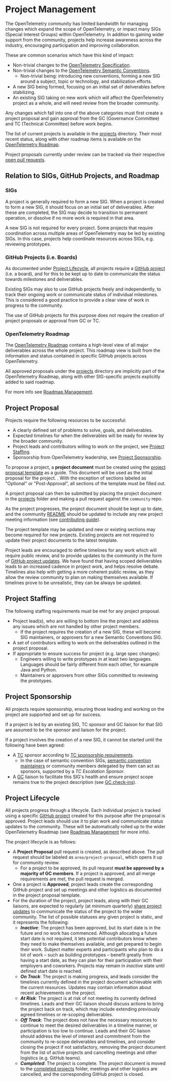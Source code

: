 # Project Management

The OpenTelemetry community has limited bandwidth for managing changes which expand the scope of OpenTelemetry, or impact many SIGs (Special Interest Groups) within OpenTelemetry.
In addition to gaining wider support from the community, projects help increase awareness across the industry, encouraging participation and improving collaboration.

These are common scenarios which have this kind of impact:

* Non-trivial changes to the [OpenTelemetry Specification](https://github.com/open-telemetry/opentelemetry-specification).
* Non-trivial changes to the [OpenTelemetry Semantic Conventions](https://github.com/open-telemetry/semantic-conventions).
  * Non-trivial being: introducing new conventions, forming a new SIG around a subject, topic or technology, and stabilization efforts.
* A new SIG being formed, focusing on an initial set of deliverables before stabilizing.
* An existing SIG taking on new work which will affect the OpenTelemetry project as a whole, and will need review from the broader community.

Any changes which fall into one of the above categories must first create a project proposal and gain approval from the GC (Governance Committee) and TC (Technical Committee) before work begins.

The list of current projects is available in the [projects](./projects) directory.
Their most recent status, along with other roadmap items is available on the [OpenTelemetry Roadmap](https://github.com/orgs/open-telemetry/projects/155).

Project proposals currently under review can be tracked via their respective [open pull requests](https://github.com/open-telemetry/community/pulls?q=is%3Aopen+is%3Apr+label%3Aarea%2Fproject-proposal).

## Relation to SIGs, GitHub Projects, and Roadmap
### SIGs

A project is generally required to form a new SIG.
When a project is created to form a new SIG, it should focus on an initial set of deliverables.
After these are completed, the SIG may decide to transition to permanent operation, or dissolve if no more work is required in that area.

A new SIG is not required for every project.
Some projects that require coordination across multiple areas of OpenTelemetry may be led by existing SIGs.
In this case, projects help coordinate resources across SIGs, e.g. reviewing prototypes.

### GitHub Projects (i.e. Boards)

As documented under [Project Lifecycle](#project-lifecycle), all projects require a [GitHub project](https://docs.github.com/en/issues/planning-and-tracking-with-projects/learning-about-projects/about-projects) (i.e. a board), and for this to be kept up to date to communicate the status towards milestones and deliverables.

Existing SIGs may also to use GitHub projects freely and independently, to track their ongoing work or communicate status of individual milestones.
This is considered a good practice to provide a clear view of work in progress to the community.

The use of GitHub projects for this purpose does not require the creation of project proposals or approval from GC or TC.

### OpenTelemetry Roadmap

The [OpenTelemetry Roadmap](https://github.com/orgs/open-telemetry/projects/155) contains a high-level view of all major deliverables across the whole project.
This roadmap view is built from the information and status contained in specific GitHub projects across OpenTelemetry.

All approved proposals under the [projects](./projects) directory are implicitly part of the OpenTelemetry Roadmap, along with other SIG-specific projects explicitly added to said roadmap.

For more info see [Roadmap Management](./roadmap-management.md).

## Project Proposal

Projects require the following resources to be successful:

* A clearly defined set of problems to solve, goals, and deliverables.
* Expected timelines for when the deliverables will be ready for review by the broader community.
* Project leads and contributors willing to work on the project, see [Project Staffing](#project-staffing).
* Sponsorship from OpenTelemetry leadership, see [Project Sponsorship](#project-sponsorship).

To propose a project, a **project document** must be created using the [project proposal template](project-template.md) as a guide. This document will be used as the initial proposal for the project. . With the exception of sections labeled as "Optional" or "Post-Approval", all sections of the template must be filled out.

A project proposal can then be submitted by placing the project document in the [projects](projects/) folder and making a pull request against the `community` repo.

As the project progresses, the project document should be kept up to date, and the community [README](README.md) should be updated to include any new project meeting information (see [contributing guide](https://github.com/open-telemetry/community/blob/main/CONTRIBUTING.md#updating-sig-information-on-the-readmemd)).

The project template may be updated and new or existing sections may become required for new projects. Existing projects are not required to update their project documents to the latest template.

Project leads are encouraged to define timelines for any work which will require public review, and to provide updates to the community in the form of [GitHub project updates](https://docs.github.com/en/issues/planning-and-tracking-with-projects/learning-about-projects/sharing-project-updates). We have found that having scoped deliverables leads to an increased cadence in project work, and helps resolve debate. Timelines also help with getting a more coherent public review, as they allow the review community to plan on making themselves available. If timelines prove to be unrealistic, they can be always be updated.

## Project Staffing

The following staffing requirements must be met for any project proposal.

* Project lead(s), who are willing to bottom line the project and address any issues which are not handled by other project members.
  * If the project requires the creation of a new SIG, these will become SIG maintainers, or approvers for a new Semantic Conventions SIG.
* A set of contributors willing to work on the deliverables outlined in the project proposal.
* If appropriate to ensure success for project (e.g. large spec changes):
  * Engineers willing to write prototypes in at least two languages. Languages should be fairly different from each other, for example Java and Python.
  * Maintainers or approvers from other SIGs committed to reviewing the prototypes.

## Project Sponsorship

All projects require sponsorship, ensuring those leading and working on the project are supported and set up for success.

If a project is led by an existing SIG, TC sponsor and GC liaison for that SIG are assumed to be the sponsor and liaison for the project.

If a project involves the creation of a new SIG, it cannot be started until the following have been agreed:

* A [TC](community-members.md#technical-committee) sponsor according to [TC sponsorship requirements](tech-committee-charter.md#sponsorship-requirements).
  * In the case of semantic convention SIGs, [semantic convention maintainers](https://github.com/orgs/open-telemetry/teams/specs-semconv-maintainers) or community members delegated by them can act as sponsors, supported by a _TC Escalation Sponsor_.
* A [GC](community-members.md#governance-committee) liaison to facilitate this SIG's health and ensure project scope remains true to the project description (see [GC check-ins](./gc-check-ins.md)).

## Project Lifecycle

All projects progress through a lifecycle. Each individual project is tracked using a specific [GitHub project](https://docs.github.com/en/issues/planning-and-tracking-with-projects/learning-about-projects/about-projects) created for this purpose after the proposal is approved.
Project leads should use it to plan work and communicate status updates to the community. These will be automatically rolled up to the wider OpenTelemetry Roadmap (see [Roadmap Management](./roadmap-management.md) for more info).

The project lifecycle is as follows:

* A **Project Proposal** pull request is created, as described above. The pull request should be labeled as `area/project-proposal`, which opens it up for community review.
  * For a project to be approved, its pull request **must be approved by a majority of GC members**. If a project is approved, and all merge requirements are met, the pull request is merged.
* One a project is **Approved**, project leads create the corresponding GitHub project and set up meetings and other logistics as documented in the project proposal template.
* For the duration of the project, project leads, along with their GC liaisons, are expected to regularly (at minimum quarterly) [share project updates](https://docs.github.com/en/issues/planning-and-tracking-with-projects/learning-about-projects/sharing-project-updates) to communicate the status of the project to the wider community. The list of possible statuses any given project is static, and it represents the following:
  * **_Inactive_**: The project has been approved, but its start date is in the future and no work has commenced. Although allocating a future start date is not required, it lets potential contributors know when they need to make themselves available, and get prepared to begin their work. Subject matter experts and participants who plan to do a lot of work – such as building prototypes – benefit greatly from having a start date, as they can plan for their participation with their employers and coworkers. Projects may remain in _inactive_ state until defined start date is reached.
  * **_On Track_**: The project is making progress, and leads consider the timelines currently defined in the project document achievable with the current resources. Updates may contain information about recent achievements on the project.
  * **_At Risk_**: The project is at risk of not meeting its currently defined timelines. Leads and their GC liaison should discuss actions to bring the project back on track, which may include extending previously agreed timelines or re-scoping deliverables.
  * **_Off Track_**: The project does not have the necessary resources to continue to meet the desired deliverables in a timeline manner, or participation is too low to continue. Leads and their GC liaison should address the level of interest and commitment from the community to re-scope deliverables and timelines, and consider closing the project if not satisfactory, removing the project document from the list of active projects and cancelling meetings and other logistics (e.g. GitHub teams).
  * **_Completed_**: The project is complete. The project document is moved to the [completed projects](projects/completed-projects/) folder, meetings and other logistics are cancelled, and the corresponding GitHub project is closed.

